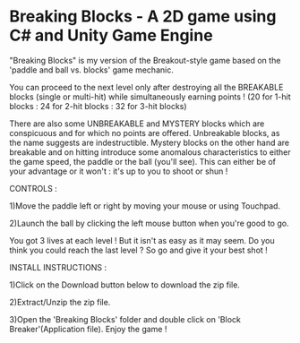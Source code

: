 # Breaking Blocks - A 2D game using C# and Unity Game Engine

"Breaking Blocks" is my version of the Breakout-style game based on the 'paddle and ball vs. blocks' game mechanic.

You can proceed to the next level only after destroying all the BREAKABLE blocks (single or multi-hit) while simultaneously earning points ! (20 for 1-hit blocks  :  24 for 2-hit blocks  :  32 for 3-hit blocks)

There are also some UNBREAKABLE and MYSTERY blocks which are conspicuous and for which no points are offered. Unbreakable blocks, as the name suggests are indestructible. Mystery blocks on the other hand are breakable and on hitting introduce some anomalous characteristics to either the game speed, the paddle or the ball (you'll see). This can either be of your advantage or it won't : it's up to you to shoot or shun !



CONTROLS :

 1)Move the paddle left or right by moving your mouse or using Touchpad.

 2)Launch the ball by clicking the left mouse button when you're good to go.

You got 3 lives at each level !
But it isn't as easy as it may seem.
Do you think you could reach the last level ?
So go and give it your best shot !



INSTALL INSTRUCTIONS :

1)Click on the Download button below to download the zip file.

2)Extract/Unzip  the zip file.

3)Open the 'Breaking Blocks' folder and double click on 'Block Breaker'(Application file). Enjoy the game !

